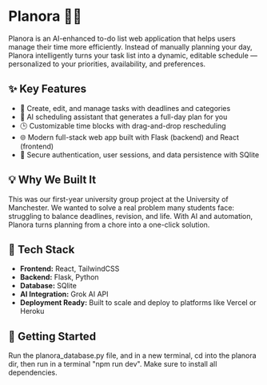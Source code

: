 # Planora 🧠📅

Planora is an AI-enhanced to-do list web application that helps users manage their time more efficiently. Instead of manually planning your day, Planora intelligently turns your task list into a dynamic, editable schedule — personalized to your priorities, availability, and preferences.

## ✨ Key Features
- 📝 Create, edit, and manage tasks with deadlines and categories
- 🤖 AI scheduling assistant that generates a full-day plan for you
- 🕒 Customizable time blocks with drag-and-drop rescheduling
- 🌐 Modern full-stack web app built with Flask (backend) and React (frontend)
- 🔐 Secure authentication, user sessions, and data persistence with SQlite

## 💡 Why We Built It
This was our first-year university group project at the University of Manchester. We wanted to solve a real problem many students face: struggling to balance deadlines, revision, and life. With AI and automation, Planora turns planning from a chore into a one-click solution.

## 🔧 Tech Stack
- **Frontend:** React, TailwindCSS  
- **Backend:** Flask, Python  
- **Database:** SQlite 
- **AI Integration:** Grok AI API  
- **Deployment Ready:** Built to scale and deploy to platforms like Vercel or Heroku

## 🚀 Getting Started
Run the planora_database.py file, and in a new terminal, cd into the planora dir, then run in a terminal "npm run dev".
Make sure to install all dependencies.
